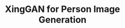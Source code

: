 ---
title: "XingGAN for Person Image Generation"
img_path: "3dgnn.png"
pdf_url: "https://arxiv.org/pdf/2007.09278.pdf"
code_url: "https://sirjamie.github.io"
year: 2020
category: "vision"
author_list: "Hao Tang, Song Bai, Li Zhang, Philip H.S. Torr, Nicu Sebe"
grant: ""
pub_in: "European Conference on Computer Vision 2020"
---